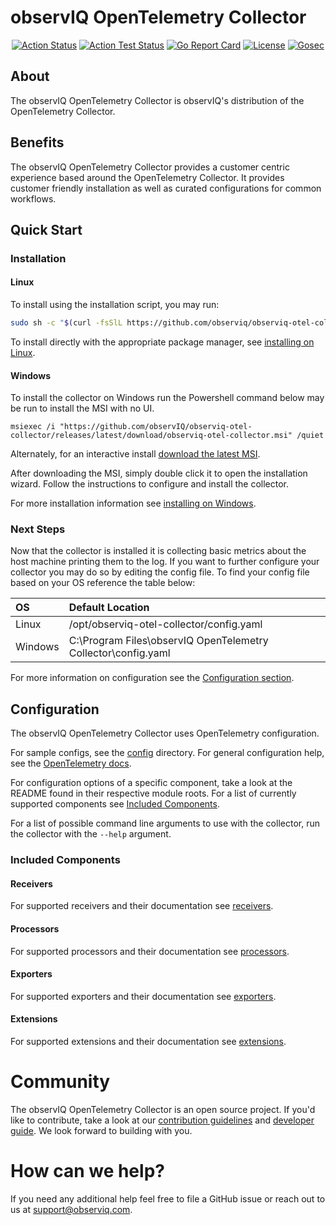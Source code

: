 # observIQ OpenTelemetry Collector

<center>

[![Action Status](https://github.com/observIQ/observiq-otel-collector/workflows/Build/badge.svg)](https://github.com/observIQ/observiq-otel-collector/actions)
[![Action Test Status](https://github.com/observIQ/observiq-otel-collector/workflows/Tests/badge.svg)](https://github.com/observIQ/observiq-otel-collector/actions)
[![Go Report Card](https://goreportcard.com/badge/github.com/observIQ/observiq-otel-collector)](https://goreportcard.com/report/github.com/observIQ/observiq-otel-collector)
[![License](https://img.shields.io/badge/License-Apache_2.0-blue.svg)](https://opensource.org/licenses/Apache-2.0)
[![Gosec](https://github.com/observIQ/observiq-otel-collector/actions/workflows/gosec.yml/badge.svg)](https://github.com/observIQ/observiq-otel-collector/actions/workflows/gosec.yml)

</center>

## About

The observIQ OpenTelemetry Collector is observIQ's distribution of the OpenTelemetry Collector.

## Benefits

The observIQ OpenTelemetry Collector provides a customer centric experience based around the OpenTelemetry Collector. It provides customer friendly installation as well as curated configurations for common workflows.

## Quick Start

### Installation

#### Linux

To install using the installation script, you may run:
```sh
sudo sh -c "$(curl -fsSlL https://github.com/observiq/observiq-otel-collector/releases/latest/download/install_unix.sh)" install_unix.sh
```

To install directly with the appropriate package manager, see [installing on Linux](/docs/installation-linux.md).

#### Windows

To install the collector on Windows run the Powershell command below may be run to install the MSI with no UI.
```pwsh
msiexec /i "https://github.com/observIQ/observiq-otel-collector/releases/latest/download/observiq-otel-collector.msi" /quiet
```

Alternately, for an interactive install [download the latest MSI](https://github.com/observIQ/observiq-otel-collector/releases/latest).

After downloading the MSI, simply double click it to open the installation wizard. Follow the instructions to configure and install the collector.

For more installation information see [installing on Windows](/docs/installation-windows.md).

### Next Steps

Now that the collector is installed it is collecting basic metrics about the host machine printing them to the log. If you want to further configure your collector you may do so by editing the config file. To find your config file based on your OS reference the table below:

| OS | Default Location |
| :--- | :---- |
| Linux | /opt/observiq-otel-collector/config.yaml |
| Windows | C:\Program Files\observIQ OpenTelemetry Collector\config.yaml |

For more information on configuration see the [Configuration section](#configuration).

## Configuration

The observIQ OpenTelemetry Collector uses OpenTelemetry configuration.

For sample configs, see the [config](/config/) directory.
For general configuration help, see the [OpenTelemetry docs](https://opentelemetry.io/docs/collector/configuration/).

For configuration options of a specific component, take a look at the README found in their respective module roots. For a list of currently supported components see [Included Components](#included-components).

For a list of possible command line arguments to use with the collector, run the collector with the `--help` argument.

### Included Components

#### Receivers

For supported receivers and their documentation see [receivers](/docs/receivers.md).

#### Processors

For supported processors and their documentation see [processors](/docs/processors.md).

#### Exporters

For supported exporters and their documentation see [exporters](/docs/exporters.md).

#### Extensions

For supported extensions and their documentation see [extensions](/docs/extensions.md).

# Community

The observIQ OpenTelemetry Collector is an open source project. If you'd like to contribute, take a look at our [contribution guidelines](/CONTRIBUTING.md) and [developer guide](/docs/development.md). We look forward to building with you.

# How can we help?

If you need any additional help feel free to file a GitHub issue or reach out to us at support@observiq.com.
